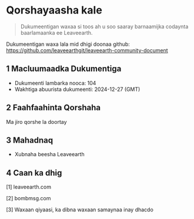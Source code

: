 # Qorshayaasha kale

>Dukumeentigan waxaa si toos ah u soo saaray barnaamijka codaynta baarlamaanka ee Leaveearth.

Dukumeentigan waxa lala mid dhigi doonaa github: https://github.com/leaveearthgit/leaveearth-community-document

## 1 Macluumaadka Dukumentiga

- Dukumeenti lambarka nooca: 104
- Wakhtiga abuurista dukumeenti: 2024-12-27 (GMT)

## 2 Faahfaahinta Qorshaha

Ma jiro qorshe la doortay

## 3 Mahadnaq
* Xubnaha beesha Leaveearth

## 4 Caan ka dhig
[1] leaveearth.com

[2] bombmsg.com

[3] Waxaan qiyaasi, ka dibna waxaan samaynaa inay dhacdo